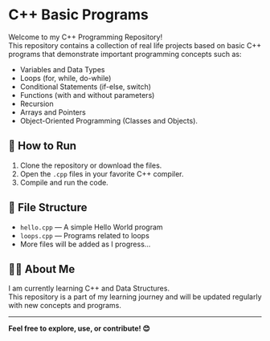 
# C++ Basic Programs

Welcome to my C++ Programming Repository!  
This repository contains a collection of real life projects based on basic C++ programs that demonstrate important programming concepts such as:

- Variables and Data Types  
- Loops (for, while, do-while)  
- Conditional Statements (if-else, switch)  
- Functions (with and without parameters)  
- Recursion  
- Arrays and Pointers  
- Object-Oriented Programming (Classes and Objects).

## 🚀 How to Run

1. Clone the repository or download the files.  
2. Open the `.cpp` files in your favorite C++ compiler.  
3. Compile and run the code.

## 📂 File Structure

- `hello.cpp` — A simple Hello World program  
- `loops.cpp` — Programs related to loops  
- More files will be added as I progress...

## 🙋‍♀️ About Me

I am currently learning C++ and Data Structures.  
This repository is a part of my learning journey and will be updated regularly with new concepts and programs.

---

**Feel free to explore, use, or contribute! 😊**

